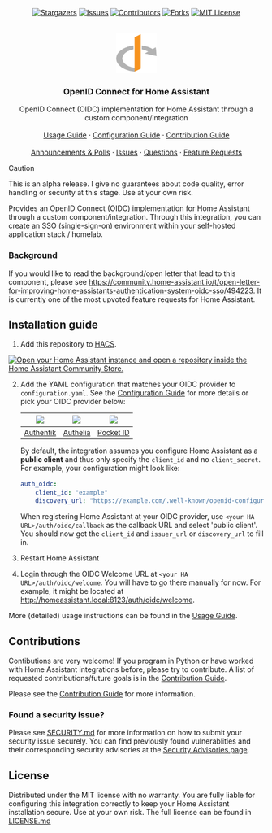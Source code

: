 <!-- Based on the Best-README-template from https://github.com/christiaangoossens/hass-oidc-auth -->
<a id="readme-top"></a>

<div align="center">

[![Stargazers][stars-shield]][stars-url]
[![Issues][issues-shield]][issues-url]
[![Contributors][contributors-shield]][contributors-url]
[![Forks][forks-shield]][forks-url]
[![MIT License][license-shield]][license-url]

</div>

<!-- PROJECT LOGO -->
<br />
<div align="center">
  <a href="https://github.com/christiaangoossens/hass-oidc-auth/">
    <img src="logo.png" alt="Logo" width="80" height="80">
  </a>

  <h3 align="center">OpenID Connect for Home Assistant</h3>

  <p align="center">
    OpenID Connect (OIDC) implementation for Home Assistant through a custom component/integration
    <br />
    <br />
    <a href="./docs/usage.md">Usage Guide</a>
    &middot;
    <a href="./docs/configuration.md">Configuration Guide</a>
    &middot;
    <a href="./CONTRIBUTING.md">Contribution Guide</a>
    <br />
    <br />
    <a href="https://github.com/christiaangoossens/hass-oidc-auth/discussions?discussions_q=is%3Aopen+category%3AAnnouncements+category%3APolls">Announcements & Polls</a>
    &middot;
    <a href="https://github.com/christiaangoossens/hass-oidc-auth/issues">Issues</a>
    &middot;
    <a href="https://github.com/christiaangoossens/hass-oidc-auth/discussions/categories/q-a">Questions</a>
    &middot;
    <a href="https://github.com/christiaangoossens/hass-oidc-auth/discussions/categories/ideas">Feature Requests</a>
  </p>
</div>

> [!CAUTION]
> This is an alpha release. I give no guarantees about code quality, error handling or security at this stage. Use at your own risk.

Provides an OpenID Connect (OIDC) implementation for Home Assistant through a custom component/integration. Through this integration, you can create an SSO (single-sign-on) environment within your self-hosted application stack / homelab.

### Background
If you would like to read the background/open letter that lead to this component, please see https://community.home-assistant.io/t/open-letter-for-improving-home-assistants-authentication-system-oidc-sso/494223. It is currently one of the most upvoted feature requests for Home Assistant.

## Installation guide

1. Add this repository to [HACS](https://hacs.xyz/).

[![Open your Home Assistant instance and open a repository inside the Home Assistant Community Store.](https://my.home-assistant.io/badges/hacs_repository.svg)](https://my.home-assistant.io/redirect/hacs_repository/?owner=christiaangoossens&repository=hass-oidc-auth&category=Integration)

2. Add the YAML configuration that matches your OIDC provider to `configuration.yaml`. See the [Configuration Guide](./docs/configuration.md) for more details or pick your OIDC provider below:

    | <img src="https://goauthentik.io/img/icon_top_brand_colour.svg" width="100"> | <img src="https://www.authelia.com/images/branding/logo-cropped.png" width="100"> | <img src="https://github.com/user-attachments/assets/4ceb2708-9f29-4694-b797-be833efce17d" width="100"> |
    |:-----------------------------------------------------------------------------------------:|:-------------------------------------------------------------------------------------:|:---------------------------------------------------------------------------------------:|
    | [Authentik](./docs/provider-configurations/authentik.md)                                       | [Authelia](./docs/provider-configurations/authelia.md)                                     | [Pocket ID](./docs/provider-configurations/pocket-id.md)                                     |

    By default, the integration assumes you configure Home Assistant as a **public client** and thus only specify the `client_id` and no `client_secret`. For example, your configuration might look like:

    ```yaml
    auth_oidc:
        client_id: "example"
        discovery_url: "https://example.com/.well-known/openid-configuration"
    ```

    When registering Home Assistant at your OIDC provider, use `<your HA URL>/auth/oidc/callback` as the callback URL and select 'public client'. You should now get the `client_id` and `issuer_url` or `discovery_url` to fill in.

3. Restart Home Assistant

4. Login through the OIDC Welcome URL at `<your HA URL>/auth/oidc/welcome`. You will have to go there manually for now. For example, it might be located at http://homeassistant.local:8123/auth/oidc/welcome.

More (detailed) usage instructions can be found in the [Usage Guide](./docs/usage.md).

## Contributions
Contibutions are very welcome! If you program in Python or have worked with Home Assistant integrations before, please try to contribute. A list of requested contributions/future goals is in the [Contribution Guide](./CONTRIBUTING.md).

Please see the [Contribution Guide](./CONTRIBUTING.md) for more information.

### Found a security issue?
Please see [SECURITY.md](./SECURITY.md) for more information on how to submit your security issue securely. You can find previously found vulnerablities and their corresponding security advisories at the [Security Advisories page](https://github.com/christiaangoossens/hass-oidc-auth/security/advisories).

## License
Distributed under the MIT license with no warranty. You are fully liable for configuring this integration correctly to keep your Home Assistant installation secure. Use at your own risk. The full license can be found in [LICENSE.md](./LICENSE.md)


<!-- MARKDOWN LINKS & IMAGES -->
<!-- https://www.markdownguide.org/basic-syntax/#reference-style-links -->
[contributors-shield]: https://img.shields.io/github/contributors/christiaangoossens/hass-oidc-auth.svg?style=for-the-badge
[contributors-url]: https://github.com/christiaangoossens/hass-oidc-auth/graphs/contributors
[forks-shield]: https://img.shields.io/github/forks/christiaangoossens/hass-oidc-auth.svg?style=for-the-badge
[forks-url]: https://github.com/christiaangoossens/hass-oidc-auth/network/members
[stars-shield]: https://img.shields.io/github/stars/christiaangoossens/hass-oidc-auth.svg?style=for-the-badge
[stars-url]: https://github.com/christiaangoossens/hass-oidc-auth/stargazers
[issues-shield]: https://img.shields.io/github/issues/christiaangoossens/hass-oidc-auth.svg?style=for-the-badge
[issues-url]: https://github.com/christiaangoossens/hass-oidc-auth/issues
[license-shield]: https://img.shields.io/github/license/christiaangoossens/hass-oidc-auth.svg?style=for-the-badge
[license-url]: https://github.com/christiaangoossens/hass-oidc-auth/blob/master/LICENSE.txt